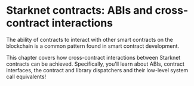 # Starknet contracts: ABIs and cross-contract interactions

The ability of contracts to interact with other smart contracts on the blockchain is a common pattern found in smart contract development.

This chapter covers how cross-contract interactions between Starknet contracts can be achieved. Specifically, you'll learn about ABIs, contract interfaces, the contract and library dispatchers and their low-level system call equivalents!
